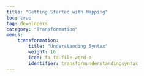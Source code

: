 ```yaml
---
title: "Getting Started with Mapping"
toc: true
tag: developers
category: "Transformation"
menus: 
    transformation:
        title: "Understanding Syntax"
        weight: 16
        icon: fa fa-file-word-o
        identifier: transformunderstandingsyntax
---
```

